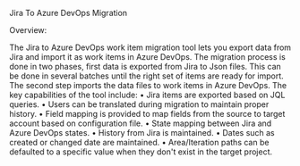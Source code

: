Jira To Azure DevOps Migration


Overview:

The Jira to Azure DevOps work item migration tool lets you export data from Jira and import it as work items in Azure DevOps. The migration process is done in two phases, first data is exported from Jira to Json files. This can be done in several batches until the right set of items are ready for import. The second step imports the data files to work items in Azure DevOps.
The key capabilities of the tool include:
•	Jira items are exported based on JQL queries.
•	Users can be translated during migration to maintain proper history.
•	Field mapping is provided to map fields from the source to target account based on configuration file.
•	State mapping between Jira and Azure DevOps states.
•	History from Jira is maintained.
•	Dates such as created or changed date are maintained.
•	Area/Iteration paths can be defaulted to a specific value when they don't exist in the target project.

 




